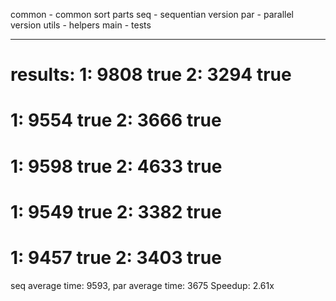 common - common sort parts
seq - sequentian version
par - parallel version
utils - helpers
main - tests

---
results:
1:  9808 true
2:  3294 true
===
1:  9554 true
2:  3666 true
===
1:  9598 true
2:  4633 true
===
1:  9549 true
2:  3382 true
===
1:  9457 true
2:  3403 true
===
seq average time: 9593, par average time: 3675
Speedup: 2.61x